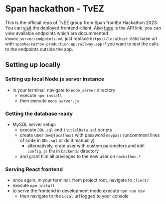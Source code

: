 # Span hackathon - TvEZ

This is the official repo of TvEZ group from Span frontEd Hackathon 2023. 
You can [visit](www.shiny-duckanoo-86358f.netlify.app) the deployed frontend-client.
Also [here](www.spanhackathon-production.up.railway.app) is the API link, you can view available endpoints which 
are docummented in`node_server/endpoints.md`, just replace `https://localhost:8081` base url with 
`spanhackathon-production.up.railway.app` if you want to test the calls to the endpoints outside the app.

## Setting up locally

### Setting up local Node.js server instance

- in your terminal, navigate to `node_server` directory
    - execute `npm install`
    - then execute `node server.js`

### Getting the database ready

- MySQL server setup:
    - execute `DDL.sql` and `initialData.sql` scripts
    - create user `dev@localhost` with password `devpass` (uncomment lines of code in `DDL.sql` or do it manually)
        - alternatively, crate user with custom parameters and edit `config.js` file in `backend/` directory
    - and grant him all privileges to the new user on `hackathon.*`

### Serving React frontend

- once again, in your terminal, from project root, navigate to `client/`
- execute `npm install`
- to serve the frontend in development mode execute `npm run dev`
  - then navigate to the `Local` url logged to your console 
